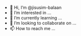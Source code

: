 - 👋 Hi, I’m @jisusim-balaan
- 👀 I’m interested in ...
- 🌱 I’m currently learning ...
- 💞️ I’m looking to collaborate on ...
- 📫 How to reach me ...

<!---
jisusim-balaan/jisusim-balaan is a ✨ special ✨ repository because its `README.md` (this file) appears on your GitHub profile.
You can click the Preview link to take a look at your changes.
--->
